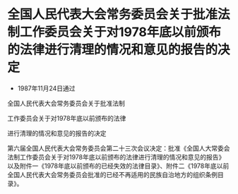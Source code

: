 # 全国人民代表大会常务委员会关于批准法制工作委员会关于对1978年底以前颁布的法律进行清理的情况和意见的报告的决定

- 1987年11月24日通过

<!-- INFO END -->

全国人民代表大会常务委员会关于批准法制

工作委员会关于对1978年底以前颁布的法律

进行清理的情况和意见的报告的决定

第六届全国人民代表大会常务委员会第二十三次会议决定：批准《全国人大常委会法制工作委员会关于对1978年底以前颁布的法律进行清理的情况和意见的报告》以及附件一《1978年底以前颁布的已经失效的法律目录》、附件二《1978年底以前全国人民代表大会常务委员会批准的已经不再适用的民族自治地方的组织条例目录》。

